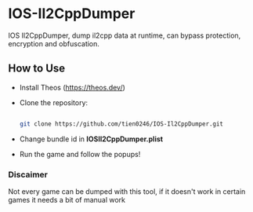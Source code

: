 # IOS-Il2CppDumper

IOS Il2CppDumper, dump il2cpp data at runtime, can bypass protection, encryption and obfuscation.

## How to Use
- Install Theos (https://theos.dev/)
- Clone the repository:
  
  ```bash
  
  git clone https://github.com/tien0246/IOS-Il2CppDumper.git

- Change bundle id in **IOSIl2CppDumper.plist**
- Run the game and follow the popups!

### Discaimer 
Not every game can be dumped with this tool, if it doesn't work in certain games it needs a bit of manual work
